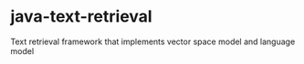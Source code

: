 # java-text-retrieval
Text retrieval framework that implements vector space model and language model
